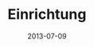 ---
template: article.jade
title: Einrichtung
category: motorboot
date: 2013-07-09
available: false
---